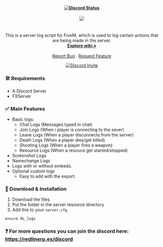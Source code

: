 <h4 align="center">
	<a href="https://redlinerp.es/discord" title=""><img alt="Discord Status" src="https://discordapp.com/api/guilds/828781961156886549/widget.png"></a>
</h4>

<div align="center">
  <a href="https://github.com/AppelBoy/RL_logs">
    <img src="https://i.gyazo.com/3894b03d4351bcb566ec85afc7f9b231.png">
  </a>

  <h1 align="center"></h1>

  <p align="center">
    This is a server log script for FiveM, which is used to log certain actions that are being made in the server.
    <br />
    <a href="https://github.com/AppelBoy/RL_logs/wiki"><strong>Explore wiki »</strong></a>
    <br />
    <br />    
    <a href="https://github.com/AppelBoy/RL_logs/issues">Report Bug</a>
    ·
    <a href="https://github.com/AppelBoy/RL_logs/issues">Request Feature</a>
  </p>
  <a href="https://redlinerp.es/discord" title=""><img alt="Discord Invite" src="https://discordapp.com/api/guilds/828781961156886549/widget.png?style=banner2"></a>
</div>



### 🛠 Requirements
- A Discord Server
- FXServer

### ✅ Main Features
- Basic logs:  
  - Chat Logs (Messages typed in chat)  
  - Join Logs (When i player is connecting to the sever)  
  - Leave Logs (When a player disconnects from the server)  
  - Death Logs (When a player dies/get killed)  
  - Shooting Logs (When a player fires a weapon)  
  - Resource Logs (When a resouce get started/stopped)  
- Screenshot Logs  
- Namechange Logs  
- Logs with or without embeds.  
- Optional custom logs  
  - Easy to add with the export.  

### 🔧 Download & Installation

1. Download the files
2. Put the  folder in the server resource directory
3. Add this to your `server.cfg`
```
ensure RL_logs
```

### ❓ For more questions you can join the discord here: https://redlinerp.es/discord
